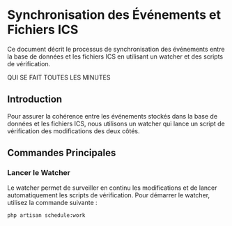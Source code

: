 # Synchronisation des Événements et Fichiers ICS

Ce document décrit le processus de synchronisation des événements entre la base de données et les fichiers ICS en utilisant un watcher et des scripts de vérification.

QUI SE FAIT TOUTES LES MINUTES 

## Introduction

Pour assurer la cohérence entre les événements stockés dans la base de données et les fichiers ICS, nous utilisons un watcher qui lance un script de vérification des modifications des deux côtés.

## Commandes Principales

### Lancer le Watcher

Le watcher permet de surveiller en continu les modifications et de lancer automatiquement les scripts de vérification. Pour démarrer le watcher, utilisez la commande suivante :

```bash
php artisan schedule:work

